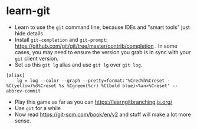 # learn-git

* Learn to use the `git` command line, because IDEs and "smart tools" just hide details
* Install `git-completion` and `git-prompt`: https://github.com/git/git/tree/master/contrib/completion . In some cases, you may need to ensure the version you grab is in sync with your `git` client version.
* Set up this `git lg` alias and use `git lg` over `git log`. 
```
[alias]
    lg = log --color --graph --pretty=format:'%Cred%h%Creset -%C(yellow)%d%Creset %s %Cgreen(%cr) %C(bold blue)<%an>%Creset' --abbrev-commit
```
* Play this game as far as you can https://learngitbranching.js.org/
* Use `git` for a while
* Now read https://git-scm.com/book/en/v2 and stuff will make a lot more sense.
